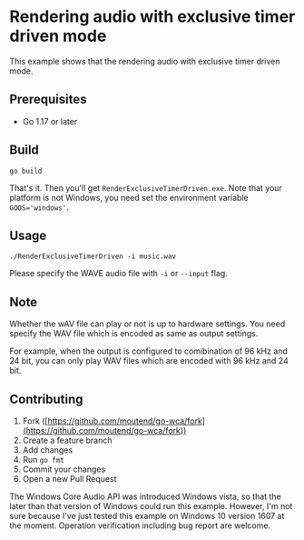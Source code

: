 # Rendering audio with exclusive timer driven mode

This example shows that the rendering audio with exclusive timer driven mode.

## Prerequisites

- Go 1.17 or later

## Build

```console
go build
```

That's it. Then you'll get `RenderExclusiveTimerDriven.exe`. Note that your platform is not Windows, you need set the environment variable `GOOS='windows'`.

## Usage

```console
./RenderExclusiveTimerDriven -i music.wav
```

Please specify the WAVE audio file with `-i` or `--input` flag.

## Note

Whether the wAV file can play or not is up to hardware settings. You need specify the WAV file which is encoded as same as output settings.

For example, when the output is configured to comibination of 96 kHz and 24 bit, you can only play WAV files which are encoded with 96 kHz and 24 bit.

## Contributing

1. Fork ([https://github.com/moutend/go-wca/fork](https://github.com/moutend/go-wca/fork))
1. Create a feature branch
1. Add changes
1. Run `go fmt`
1. Commit your changes
1. Open a new Pull Request

The Windows Core Audio API was introduced Windows vista, so that the later than that version of Windows could run this example. However, I'm not sure because I've just tested this example on Windows 10 version 1607 at the moment. Operation verification including bug report are welcome.

